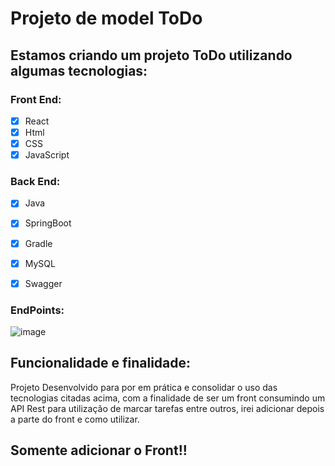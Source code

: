 # Projeto de model ToDo

## Estamos criando um projeto ToDo utilizando algumas tecnologias:

### Front End:

- [x] React
- [x] Html
- [x] CSS
- [x] JavaScript

### Back End:

- [x] Java
- [x] SpringBoot
- [x] Gradle
- [x] MySQL
- [x] Swagger



### __EndPoints__:


![image](https://github.com/malfoymk/todo-project/assets/111457129/72bdfec5-437d-4b0f-85de-70b4a88ac194) 



## Funcionalidade e finalidade:


Projeto Desenvolvido para por em prática e consolidar o uso das tecnologias citadas acima, com a finalidade de ser um front consumindo um API Rest para utilização de marcar tarefas entre outros, irei adicionar depois a parte do front e como utilizar.


## Somente adicionar o Front!!
